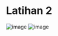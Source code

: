 # Latihan 2
![image](https://user-images.githubusercontent.com/56479448/72418580-b09a6600-37ad-11ea-90d4-599b365718f5.png)
![image](https://user-images.githubusercontent.com/56479448/72418616-c019af00-37ad-11ea-976a-a990043c5859.png)
